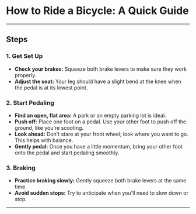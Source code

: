 # How to Ride a Bicycle: A Quick Guide

---
## Steps
### 1. Get Set Up

* **Check your brakes:** Squeeze both brake levers to make sure they work properly.
* **Adjust the seat:** Your leg should have a slight bend at the knee when the pedal is at its lowest point.

### 2. Start Pedaling

* **Find an open, flat area:** A park or an empty parking lot is ideal.
* **Push off:** Place one foot on a pedal. Use your other foot to push off the ground, like you're scooting.
* **Look ahead:** Don't stare at your front wheel; look where you want to go. This helps with balance.
* **Gently pedal:** Once you have a little momentum, bring your other foot onto the pedal and start pedaling smoothly.

### 3. Braking

* **Practice braking slowly:** Gently squeeze both brake levers at the same time.
* **Avoid sudden stops:** Try to anticipate when you'll need to slow down or stop.

---